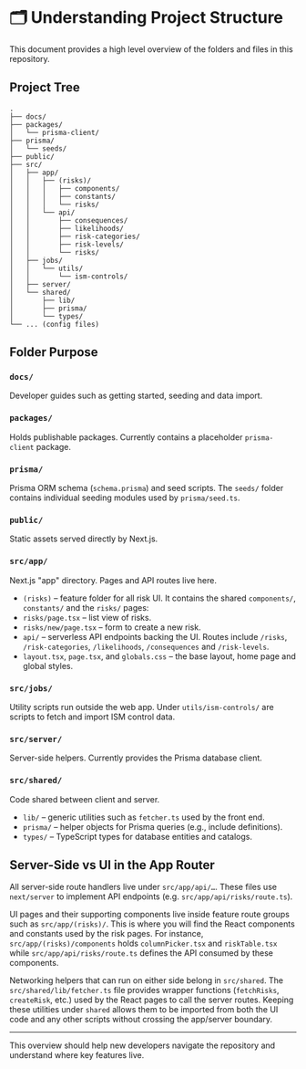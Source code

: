 # 🗂 Understanding Project Structure

This document provides a high level overview of the folders and files in this repository.

## Project Tree

```
.
├── docs/
├── packages/
│   └── prisma-client/
├── prisma/
│   └── seeds/
├── public/
├── src/
│   ├── app/
│   │   ├── (risks)/
│   │   │   ├── components/
│   │   │   ├── constants/
│   │   │   └── risks/
│   │   └── api/
│   │       ├── consequences/
│   │       ├── likelihoods/
│   │       ├── risk-categories/
│   │       ├── risk-levels/
│   │       └── risks/
│   ├── jobs/
│   │   └── utils/
│   │       └── ism-controls/
│   ├── server/
│   └── shared/
│       ├── lib/
│       ├── prisma/
│       └── types/
└── ... (config files)
```

## Folder Purpose

### `docs/`
Developer guides such as getting started, seeding and data import.

### `packages/`
Holds publishable packages. Currently contains a placeholder `prisma-client` package.

### `prisma/`
Prisma ORM schema (`schema.prisma`) and seed scripts. The `seeds/` folder contains individual seeding modules used by `prisma/seed.ts`.

### `public/`
Static assets served directly by Next.js.

### `src/app/`
Next.js "app" directory. Pages and API routes live here.

 - `(risks)` – feature folder for all risk UI. It contains the shared
  `components/`, `constants/` and the `risks/` pages:
  - `risks/page.tsx` – list view of risks.
  - `risks/new/page.tsx` – form to create a new risk.
- `api/` – serverless API endpoints backing the UI. Routes include `/risks`, `/risk-categories`, `/likelihoods`, `/consequences` and `/risk-levels`.
- `layout.tsx`, `page.tsx`, and `globals.css` – the base layout, home page and global styles.

### `src/jobs/`
Utility scripts run outside the web app. Under `utils/ism-controls/` are scripts to fetch and import ISM control data.


### `src/server/`
Server-side helpers. Currently provides the Prisma database client.

### `src/shared/`
Code shared between client and server.

- `lib/` – generic utilities such as `fetcher.ts` used by the front end.
- `prisma/` – helper objects for Prisma queries (e.g., include definitions).
- `types/` – TypeScript types for database entities and catalogs.

## Server-Side vs UI in the App Router

All server-side route handlers live under `src/app/api/…`. These files use
`next/server` to implement API endpoints (e.g. `src/app/api/risks/route.ts`).

UI pages and their supporting components live inside feature route groups such
as `src/app/(risks)/`. This is where you will find the React components and
constants used by the risk pages. For instance, `src/app/(risks)/components` holds
`columnPicker.tsx` and `riskTable.tsx` while `src/app/api/risks/route.ts` defines
the API consumed by these components.

Networking helpers that can run on either side belong in `src/shared`. The
`src/shared/lib/fetcher.ts` file provides wrapper functions (`fetchRisks`,
`createRisk`, etc.) used by the React pages to call the server routes. Keeping
these utilities under `shared` allows them to be imported from both the UI code
and any other scripts without crossing the app/server boundary.

---

This overview should help new developers navigate the repository and understand where key features live.
